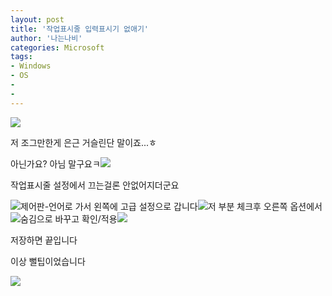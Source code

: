 ```yaml
---
layout: post
title: '작업표시줄 입력표시기 없애기'
author: '나는나비'
categories: Microsoft
tags:
- Windows
- OS
-
- 
---
```



<script> location.href='https://cafe.naver.com/develoid/757482' ; </script>

<p><img src="https://cafeptthumb-phinf.pstatic.net/MjAxNzExMTBfNDEg/MDAxNTEwMjkxODUwMzg1.80sWugXQk-LHOo3r8y8xXiueIfNfc8bTuhdynl_LIqMg.-HOZ222YfWhzVyEEW4wEMv63iWgNmhtIU2F0CPRFgQIg.PNG.mdbs2/0.png?type=w740"><p>저 조그만한게 은근 거슬린단 말이죠...ㅎ</p>
<p>아닌가요? 아님 말구요ㅋ<img src="https://cafeptthumb-phinf.pstatic.net/MjAxNzExMTBfMTA3/MDAxNTEwMjkxODUwNjIz.TFVt1h2GEoQ7LPEDWQjr3-EKTMW0BcjCIpMzMGjABm8g.zPB8Pbe90SyWQGpEe9hnYX7ib06s5hw7zLen-RW_YSAg.PNG.mdbs2/1.png?type=w740"></p>
<p>작업표시줄 설정에서 끄는걸론 안없어지더군요</p>
<p><img src="https://cafeptthumb-phinf.pstatic.net/MjAxNzExMTBfMTk0/MDAxNTEwMjkxODUwNzcz.ruw_FPIaIYD2D3-nujqER7ngJFhu7tUAi0gLz1ya4Egg.5JhCWuUMPWXNvj9LwQYswqySzwsowGARiYUApxtmVe8g.PNG.mdbs2/2.png?type=w740">제어판-언어로 가서 왼쪽에 고급 설정으로 갑니다<img src="https://cafeptthumb-phinf.pstatic.net/MjAxNzExMTBfMTk4/MDAxNTEwMjkxODUwOTM0.kNtfZDHHEn7n1CzE37mwEE20oJ3jZzJfBHnl624-ktMg.ekVOqmdQ52pajz-TZn_PgxRRIaAtTJdtq2Z1hboIBncg.PNG.mdbs2/3.png?type=w740">저 부분 체크후 오른쪽 옵션에서<img src="https://cafeptthumb-phinf.pstatic.net/MjAxNzExMTBfNDcg/MDAxNTEwMjkxODUxMTIz.TBJ7m0l8aHLvNmdFGnrELikHrP0-Udqtiq9x1Aw9bMgg.r8pTKJ-eWA79euHJ6-7D4Ys2rRm-U82ffXtwHJf5jj4g.PNG.mdbs2/4.png?type=w740">숨김으로 바꾸고 확인/적용<img src="https://cafeptthumb-phinf.pstatic.net/MjAxNzExMTBfMjU0/MDAxNTEwMjkxODUxMzMw.jW4iISWIawZdqwfKKQ0GfS2Rrh7rCgR1o8MJ0T8IISQg.HyZCYMUejqqJcgg3CO9aKTVG2AyZb0Mi9PCaS81kDwUg.PNG.mdbs2/5.png?type=w740"></p>
<p>저장하면 끝입니다</p>
<p>이상 뻘팁이었습니다</p>
<p><img src="https://gfmarket-phinf.pstatic.net/moon_and_james/original_2.png?type=p50_50"></p>

